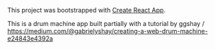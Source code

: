 This project was bootstrapped with [Create React App](https://github.com/facebook/create-react-app).

This is a drum machine app built partially with a tutorial by ggshay / https://medium.com/@gabrielyshay/creating-a-web-drum-machine-e24843e4392a

